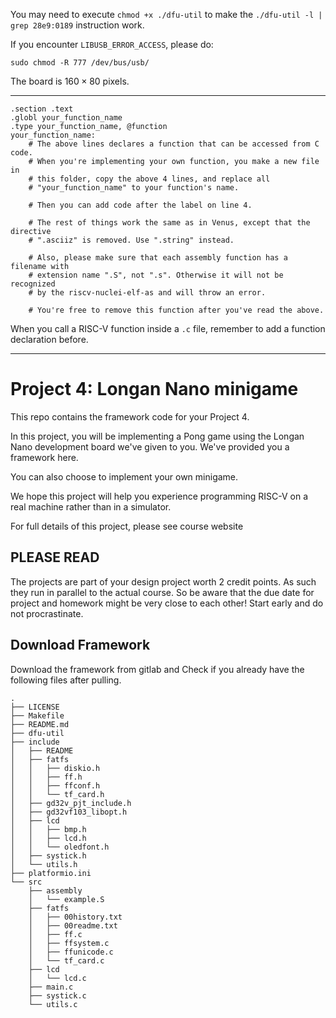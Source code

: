 You may need to execute `chmod +x ./dfu-util` to make the `./dfu-util -l | grep 28e9:0189` instruction work.

If you encounter `LIBUSB_ERROR_ACCESS`, please do: 
```
sudo chmod -R 777 /dev/bus/usb/
```

The board is $160\times 80$ pixels.

---

```
.section .text
.globl your_function_name
.type your_function_name, @function
your_function_name:
	# The above lines declares a function that can be accessed from C code.
	# When you're implementing your own function, you make a new file in
	# this folder, copy the above 4 lines, and replace all
	# "your_function_name" to your function's name.

	# Then you can add code after the label on line 4.

	# The rest of things work the same as in Venus, except that the directive
	# ".asciiz" is removed. Use ".string" instead.

	# Also, please make sure that each assembly function has a filename with 
	# extension name ".S", not ".s". Otherwise it will not be recognized
	# by the riscv-nuclei-elf-as and will throw an error.

	# You're free to remove this function after you've read the above.
```

When you call a RISC-V function inside a `.c` file, remember to add a function declaration before.

---

# Project 4: Longan Nano minigame

This repo contains the framework code for your Project 4. 

In this project, you will be implementing a Pong game using the Longan Nano development board we've given to you. We've provided you a framework here.

You can also choose to implement your own minigame.

We hope this project will help you experience programming RISC-V on a real machine rather than in a simulator.

For full details of this project, please see course website

## PLEASE READ

The projects are part of your design project worth 2 credit points. As such they run in parallel to the actual course. So be aware that the due date for project and homework might be very close to each other! Start early and do not procrastinate.

## Download Framework

Download the framework from gitlab and Check if you already have the following files after pulling.

```
.
├── LICENSE
├── Makefile
├── README.md
├── dfu-util
├── include
│   ├── README
│   ├── fatfs
│   │   ├── diskio.h
│   │   ├── ff.h
│   │   ├── ffconf.h
│   │   └── tf_card.h
│   ├── gd32v_pjt_include.h
│   ├── gd32vf103_libopt.h
│   ├── lcd
│   │   ├── bmp.h
│   │   ├── lcd.h
│   │   └── oledfont.h
│   ├── systick.h
│   └── utils.h
├── platformio.ini
└── src
    ├── assembly
    │   └── example.S
    ├── fatfs
    │   ├── 00history.txt
    │   ├── 00readme.txt
    │   ├── ff.c
    │   ├── ffsystem.c
    │   ├── ffunicode.c
    │   └── tf_card.c
    ├── lcd
    │   └── lcd.c
    ├── main.c
    ├── systick.c
    └── utils.c
```

